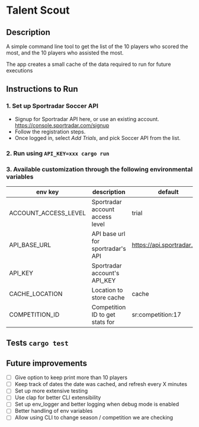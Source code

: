 # Talent Scout

## Description
A simple command line tool to get the list of the 10 players who scored the most, and the 10 players who assisted the most.

The app creates a small cache of the data required to run for future executions

## Instructions to Run
### 1. Set up Sportradar Soccer API
- Signup for Sportradar API here, or use an existing account.
  https://console.sportradar.com/signup
- Follow the registration steps.
- Once logged in, select _Add Trials_, and pick Soccer API from the list.

### 2. Run using `API_KEY=xxx cargo run`

### 3. Available customization through the following environmental variables
| env key              | description                       | default                    | required |
|----------------------|-----------------------------------|----------------------------|----------|
| ACCOUNT_ACCESS_LEVEL | Sportradar account access level   | trial                      |          |
| API_BASE_URL         | API base url for sportradar's API | https://api.sportradar.com |          |
| API_KEY              | Sportradar account's API_KEY      |                            | true     |
| CACHE_LOCATION       | Location to store cache           | cache                      |          |
| COMPETITION_ID       | Competition ID to get stats for   | sr:competition:17          |          |

## Tests `cargo test`

## Future improvements
 - [ ] Give option to keep print more than 10 players
 - [ ] Keep track of dates the date was cached, and refresh every X minutes
 - [ ] Set up more extensive testing
 - [ ] Use clap for better CLI extensibility
 - [ ] Set up env_logger and better logging when debug mode is enabled
 - [ ] Better handling of env variables
 - [ ] Allow using CLI to change season / competition we are checking
